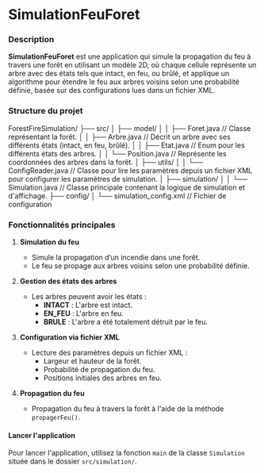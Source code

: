 # SimulationFeuForet


### Description

**SimulationFeuForet** est une application qui simule la propagation du feu à travers une forêt en utilisant un modèle 2D, où chaque cellule représente un arbre avec des états tels que intact, en feu, ou brûlé, et applique un algorithme pour étendre le feu aux arbres voisins selon une probabilité définie, basée sur des configurations lues dans un fichier XML.


### Structure du projet

ForestFireSimulation/
├── src/
│   ├── model/
│   │   ├── Foret.java         // Classe représentant la forêt.
│   │   ├── Arbre.java         // Décrit un arbre avec ses différents états (intact, en feu, brûlé).
│   │   ├── Etat.java          // Enum pour les différents états des arbres.
│   │   └── Position.java      // Représente les coordonnées des arbres dans la forêt.
│   ├── utils/
│   │   └── ConfigReader.java  // Classe pour lire les paramètres depuis un fichier XML pour configurer les  paramètres de simulation.
│   ├── simulation/
│   │   └── Simulation.java    // Classe principale contenant la logique de simulation et d'affichage.
├── config/
│   └── simulation_config.xml  // Fichier de configuration


### Fonctionnalités principales

1. **Simulation du feu**  
   - Simule la propagation d’un incendie dans une forêt.
   - Le feu se propage aux arbres voisins selon une probabilité définie.

2. **Gestion des états des arbres**  
   - Les arbres peuvent avoir les états :  
     - **INTACT** : L'arbre est intact.  
     - **EN_FEU** : L'arbre en feu.  
     - **BRULE** : L'arbre a été totalement détruit par le feu.

3. **Configuration via fichier XML**  
   - Lecture des paramètres depuis un fichier XML :
     - Largeur et hauteur de la forêt.
     - Probabilité de propagation du feu.
     - Positions initiales des arbres en feu.

4. **Propagation du feu**  
   - Propagation du feu à travers la forêt à l'aide de la méthode `propagerFeu()`.

#### Lancer l'application

Pour lancer l'application, utilisez la fonction `main` de la classe `Simulation` située dans le dossier `src/simulation/`.
